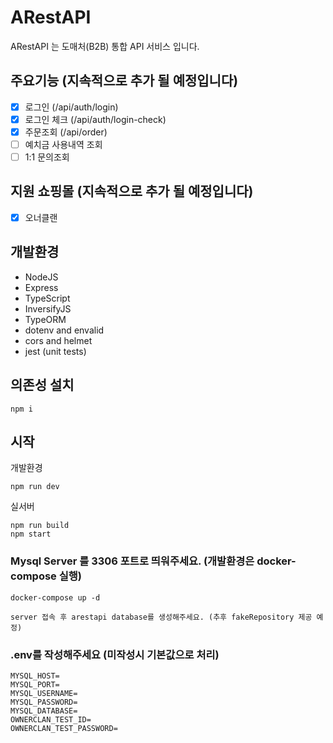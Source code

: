 # ARestAPI
ARestAPI 는 도매처(B2B) 통합 API 서비스 입니다.

## 주요기능 (지속적으로 추가 될 예정입니다)
- [x] 로그인 (/api/auth/login)
- [x] 로그인 체크 (/api/auth/login-check)
- [x] 주문조회 (/api/order)
- [ ] 예치금 사용내역 조회
- [ ] 1:1 문의조회

## 지원 쇼핑몰 (지속적으로 추가 될 예정입니다)
- [x] 오너클랜


## 개발환경

* NodeJS
* Express
* TypeScript
* InversifyJS
* TypeORM
* dotenv and envalid
* cors and helmet
* jest (unit tests)

## 의존성 설치
`npm i`

## 시작

개발환경
``` development
npm run dev
```

실서버
``` production
npm run build
npm start
```

### Mysql Server 를 3306 포트로 띄워주세요. (개발환경은 docker-compose 실행)
```development
docker-compose up -d

server 접속 후 arestapi database를 생성해주세요. (추후 fakeRepository 제공 예정)
```

### .env를 작성해주세요 (미작성시 기본값으로 처리)

``` .env
MYSQL_HOST=
MYSQL_PORT=
MYSQL_USERNAME=
MYSQL_PASSWORD=
MYSQL_DATABASE=
OWNERCLAN_TEST_ID=
OWNERCLAN_TEST_PASSWORD=
```
